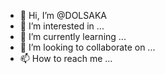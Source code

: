 - 👋 Hi, I’m @DOLSAKA
- 👀 I’m interested in ...
- 🌱 I’m currently learning ...
- 💞️ I’m looking to collaborate on ...
- 📫 How to reach me ...

<!---
DOLSAKA/DOLSAKA is a ✨ special ✨ repository because its `README.md` (this file) appears on your GitHub profile.
You can click the Preview link to take a look at your changes.
--->
